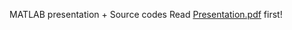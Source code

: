 MATLAB presentation + Source codes
Read [Presentation.pdf](https://github.com/AliKarbasiCom/Uni-Presentations-MATLAB/blob/main/Presentation.pdf) first!
